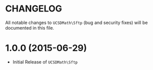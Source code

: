 # CHANGELOGAll notable changes to `UCSDMath\Sftp` (bug and security fixes) willbe documented in this file.# 1.0.0 (2015-06-29)- Initial Release of `UCSDMath\Sftp`